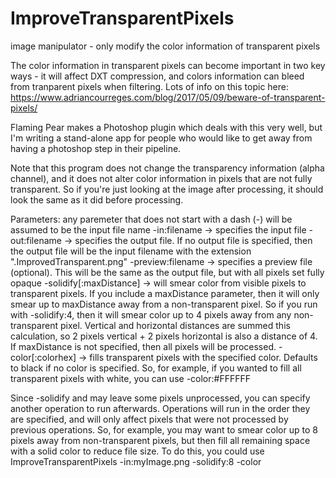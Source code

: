# ImproveTransparentPixels
image manipulator - only modify the color information of transparent pixels

The color information in transparent pixels can become important in two key ways - it will affect DXT compression, and colors information can bleed from tranparent pixels when filtering.  Lots of info on this topic here:
https://www.adriancourreges.com/blog/2017/05/09/beware-of-transparent-pixels/


Flaming Pear makes a Photoshop plugin which deals with this very well, but I'm writing a stand-alone app for people who would like to get away from having a photoshop step in their pipeline.

Note that this program does not change the transparency information (alpha channel), and it does not alter color information in pixels that are not fully transparent. So if you're just looking at the image after processing, it should look the same as it did before processing.


Parameters:
any paremeter that does not start with a dash (-) will be assumed to be the input file name
-in:filename  -> specifies the input file
-out:filename -> specifies the output file.  If no output file is specified, then the output file will be the input filename with the extension ".ImprovedTransparent.png"
-preview:filename -> specifies a preview file (optional).  This will be the same as the output file, but with all pixels set fully opaque
-solidify[:maxDistance] -> will smear color from visible pixels to transparent pixels.  If you include a maxDistance parameter, then it will only smear up to maxDistance away from a non-transparent pixel.  So if you run with -solidify:4, then it will smear color up to 4 pixels away from any non-transparent pixel.  Vertical and horizontal distances are summed this calculation, so 2 pixels vertical + 2 pixels horizontal is also a distance of 4.  If maxDistance is not specified, then all pixels will be processed.
-color[:colorhex] -> fills transparent pixels with the specified color.  Defaults to black if no color is specified. So, for example, if you wanted to fill all transparent pixels with white, you can use -color:#FFFFFF


Since -solidify and may leave some pixels unprocessed, you can specify another operation to run afterwards.  Operations will run in the order they are specified, and will only affect pixels that were not processed by previous operations.  So, for example, you may want to smear color up to 8 pixels away from non-transparent pixels, but then fill all remaining space with a solid color to reduce file size.  To do this, you could use
ImproveTransparentPixels -in:myImage.png -solidify:8 -color

